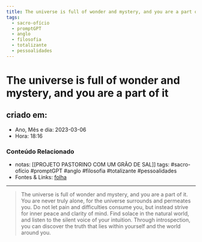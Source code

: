 ```yaml
---
title: The universe is full of wonder and mystery, and you are a part of it
tags:
  - sacro-ofício
  - promptGPT
  - anglo
  - filosofia
  - totalizante
  - pessoalidades
---
```

# The universe is full of wonder and mystery, and you are a part of it

## criado em: 
-  Ano, Mês e dia: 2023-03-06
- Hora: 18:16

### Conteúdo Relacionado
- notas: [[PROJETO PASTORINO COM UM GRÃO DE SAL]]
tags: #sacro-ofício #promptGPT #anglo #filosofia #totalizante #pessoalidades 
- Fontes & Links: [folha](https://www1.folha.uol.com.br/folha/livrariadafolha/825139-ha-cem-anos-nascia-carlos-torres-pastorino-autor-de-minutos-de-sabedoria.shtml)
---
>The universe is full of wonder and mystery, and you are a part of it. You are never truly alone, for the universe surrounds and permeates you. Do not let pain and difficulties consume you, but instead strive for inner peace and clarity of mind. Find solace in the natural world, and listen to the silent voice of your intuition. Through introspection, you can discover the truth that lies within yourself and the world around you.